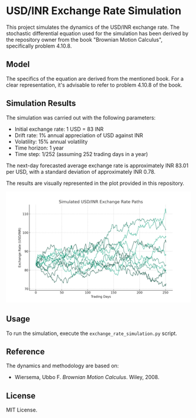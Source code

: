
# USD/INR Exchange Rate Simulation

This project simulates the dynamics of the USD/INR exchange rate. The stochastic differential equation used for the simulation has been derived by the repository owner from the book "Brownian Motion Calculus", specifically problem 4.10.8.

## Model

The specifics of the equation are derived from the mentioned book. For a clear representation, it's advisable to refer to problem 4.10.8 of the book.

## Simulation Results

The simulation was carried out with the following parameters:
- Initial exchange rate: 1 USD = 83 INR
- Drift rate: 1% annual appreciation of USD against INR
- Volatility: 15% annual volatility
- Time horizon: 1 year
- Time step: 1/252 (assuming 252 trading days in a year)

The next-day forecasted average exchange rate is approximately INR 83.01 per USD, with a standard deviation of approximately INR 0.78.

The results are visually represented in the plot provided in this repository.

![Simulated USD/INR Exchange Rate Paths](simulation_plot.png)

## Usage

To run the simulation, execute the `exchange_rate_simulation.py` script.

## Reference

The dynamics and methodology are based on:
- Wiersema, Ubbo F. *Brownian Motion Calculus*. Wiley, 2008.

## License

MIT License.


